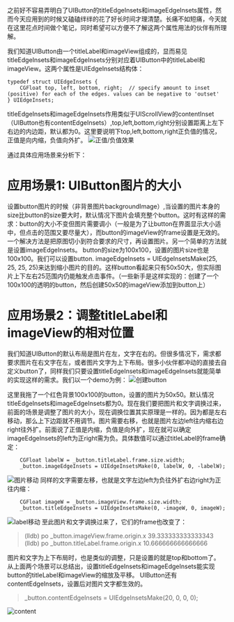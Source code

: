 之前好不容易弄明白了UIButton的titleEdgeInsets和imageEdgeInsets属性，然而今天应用到的时候又磕磕绊绊的花了好长时间才理清楚。长痛不如短痛，今天就在这里花点时间做个笔记，同时希望可以方便不了解这两个属性用法的伙伴有所理解。

我们知道UIButton由一个titleLabel和imageView组成的，显而易见titleEdgeInsets和imageEdgeInsets分别对应着UIButton中的titleLabel和imageView。这两个属性是UIEdgeInsets结构体：
```
typedef struct UIEdgeInsets {
    CGFloat top, left, bottom, right;  // specify amount to inset (positive) for each of the edges. values can be negative to 'outset'
} UIEdgeInsets;
```
titleEdgeInsets和imageEdgeInsets作用类似于UIScrollView的contentInset（UIButton也有contentEdgeInsets）,top,left,bottom,right分别设置距离上左下右边的内边距，默认都为0。这里要说明下top,left,bottom,right正负值的情况，正值是向内缩，负值向外扩。
![正值/负值效果](https://upload-images.jianshu.io/upload_images/2427856-e2dbddab0905976c.png?imageMogr2/auto-orient/strip%7CimageView2/2/w/1240)

通过具体应用场景来分析下：
# 应用场景1: UIButton图片的大小
设置button图片的时候（非背景图片backgroundImage）,当设置的图片本身的size比button的size要大时，默认情况下图片会填充整个button。这时有这样的需求：button的大小不变但图片需要调小（一般是为了让button在界面显示大小适中，但点击的范围又要尽量大），而button的imageView的frame设置是无效的。一个解决方法是把原图切小到符合要求的尺寸，再设置图片。另一个简单的方法就是设置imageEdgeInsets。
button的size为100x100，设置的图片size也是100x100。我们可以设置button. imageEdgeInsets = UIEdgeInsetsMake(25, 25, 25, 25)来达到缩小图片的目的。这样button看起来只有50x50大，但实际图片上下左右25范围内仍能触发点击事件。（一些新手是这样实现的：创建了一个100x100的透明的button，然后创建50x50的imageView添加到button上）
# 应用场景2：调整titleLabel和imageView的相对位置
我们知道UIButton的默认布局是图片在左，文字在右的。但很多情况下，需求都要求图片在右文字在左，或者图片文字为上下布局。很多小伙伴都冲动的直接去自定义button了，同样我们只要设置titleEdgeInsets和imageEdgeInsets就能简单的实现这样的需求。我们以一个demo为例：
![创建button](https://upload-images.jianshu.io/upload_images/2427856-d829c1a94d1220ca.png?imageMogr2/auto-orient/strip%7CimageView2/2/w/1240)

这里我拖了一个红色背景100x100的button，设置的图片为50x50。默认情况titleEdgeInsets和imageEdgeInsets都为0。现在我们要把图片和文字调换过来，前面的场景是调整了图片的大小，现在调换位置其实原理是一样的。因为都是左右移动，那么上下边距就不用调节。图片需要右移，也就是图片左边left往内缩右边right往外扩。前面说了正值是内缩，负值是向外扩，现在就可以确定imageEdgeInsets的left为正right需为负。具体数值可以通过titleLabel的frame确定：
```
    CGFloat labelW = _button.titleLabel.frame.size.width;
    _button.imageEdgeInsets = UIEdgeInsetsMake(0, labelW, 0, -labelW);
```
![图片移动](https://upload-images.jianshu.io/upload_images/2427856-234e680a1452a4e0.png?imageMogr2/auto-orient/strip%7CimageView2/2/w/1240)
同样的文字需要左移，也就是文字左边left为负往外扩右边right为正往内缩：
```
    CGFloat imageW = _button.imageView.frame.size.width;
    _button.titleEdgeInsets = UIEdgeInsetsMake(0, -imageW, 0, imageW);
```
![label移动](https://upload-images.jianshu.io/upload_images/2427856-f7631837a20093a5.png?imageMogr2/auto-orient/strip%7CimageView2/2/w/1240)
至此图片和文字调换过来了，它们的frame也改变了：
> (lldb) po _button.imageView.frame.origin.x
39.333333333333343
(lldb) po _button.titleLabel.frame.origin.x
10.666666666666666

图片和文字为上下布局时，也是类似的调整，只是设置的就是top和bottom了。
从上面两个场景可以总结出，设置titleEdgeInsets和imageEdgeInsets能实现button的titleLabel和imageView的缩放及平移。
UIButton还有contentEdgeInsets，设置后对图片文字都生效的。
>  _button.contentEdgeInsets = UIEdgeInsetsMake(20, 0, 0, 0);

![content](https://upload-images.jianshu.io/upload_images/2427856-bd73624ac8fa400c.png?imageMogr2/auto-orient/strip%7CimageView2/2/w/1240)


